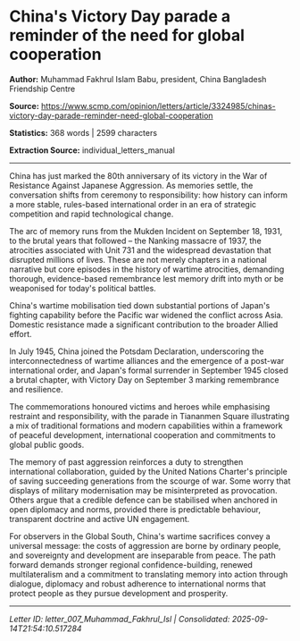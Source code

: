 # China's Victory Day parade a reminder of the need for global cooperation

**Author:** Muhammad Fakhrul Islam Babu, president, China Bangladesh Friendship Centre

**Source:** https://www.scmp.com/opinion/letters/article/3324985/chinas-victory-day-parade-reminder-need-global-cooperation

**Statistics:** 368 words | 2599 characters

**Extraction Source:** individual_letters_manual

---

China has just marked the 80th anniversary of its victory in the War of Resistance Against Japanese Aggression. As memories settle, the conversation shifts from ceremony to responsibility: how history can inform a more stable, rules-based international order in an era of strategic competition and rapid technological change.

The arc of memory runs from the Mukden Incident on September 18, 1931, to the brutal years that followed – the Nanking massacre of 1937, the atrocities associated with Unit 731 and the widespread devastation that disrupted millions of lives. These are not merely chapters in a national narrative but core episodes in the history of wartime atrocities, demanding thorough, evidence-based remembrance lest memory drift into myth or be weaponised for today's political battles.

China's wartime mobilisation tied down substantial portions of Japan's fighting capability before the Pacific war widened the conflict across Asia. Domestic resistance made a significant contribution to the broader Allied effort.

In July 1945, China joined the Potsdam Declaration, underscoring the interconnectedness of wartime alliances and the emergence of a post-war international order, and Japan's formal surrender in September 1945 closed a brutal chapter, with Victory Day on September 3 marking remembrance and resilience.

The commemorations honoured victims and heroes while emphasising restraint and responsibility, with the parade in Tiananmen Square illustrating a mix of traditional formations and modern capabilities within a framework of peaceful development, international cooperation and commitments to global public goods.

The memory of past aggression reinforces a duty to strengthen international collaboration, guided by the United Nations Charter's principle of saving succeeding generations from the scourge of war. Some worry that displays of military modernisation may be misinterpreted as provocation. Others argue that a credible defence can be stabilised when anchored in open diplomacy and norms, provided there is predictable behaviour, transparent doctrine and active UN engagement.

For observers in the Global South, China's wartime sacrifices convey a universal message: the costs of aggression are borne by ordinary people, and sovereignty and development are inseparable from peace. The path forward demands stronger regional confidence-building, renewed multilateralism and a commitment to translating memory into action through dialogue, diplomacy and robust adherence to international norms that protect people as they pursue development and prosperity.

---

*Letter ID: letter_007_Muhammad_Fakhrul_Isl | Consolidated: 2025-09-14T21:54:10.517284*

